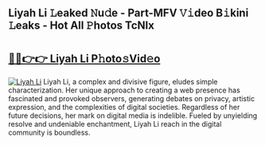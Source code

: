 ## Liyah Li 𝙻eaked 𝙽u𝚍e - Part-MFV 𝚅𝚒deo B𝚒kini 𝙻eaks - Hot All 𝙿hotos TcNlx

# <h2><a href="http://ld1i6t.urlbe.top/?page=Liyah+Li">🔗🔗👉👉 Liyah Li P𝚑oto𝚜Vid𝚎o</a></h2>

[![Liyah Li](https://i.imgur.com/eBuTRDB.gif)](http://ld1i6t.urlbe.top/?page=Liyah+Li)
Liyah Li, a complex and divisive figure, eludes simple characterization. Her unique approach to creating a web presence has fascinated and provoked observers, generating debates on privacy, artistic expression, and the complexities of digital societies. Regardless of her future decisions, her mark on digital media is indelible. Fueled by unyielding resolve and undeniable enchantment, Liyah Li reach in the digital community is boundless.

